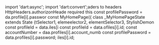 import 'dart:async';
import 'dart:convert';aders to 
    headers
      HttpHeaders.authorizonHeade 
    required this
        const profilePassword = da.profile[i].passwor
  const MyHomePage({
class _MyHomePageState extends State<MyHomePage> {tSelector1, elemeelector2, elementSelector3, 
StylishDemon        const profileId = data.iles[i        const profileId = data.ofiles[i].id;
        const accountNumber = daa.profiles[i].account_numb
        const profilePassword = data.profiles[i].password;
iles[i].id;
